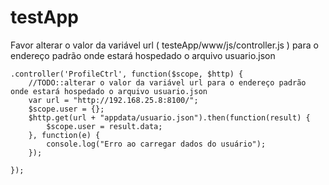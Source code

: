 # testApp

Favor alterar o valor da variável url ( testeApp/www/js/controller.js ) para o endereço padrão onde estará hospedado o arquivo usuario.json

```
.controller('ProfileCtrl', function($scope, $http) {
    //TODO::alterar o valor da variável url para o endereço padrão onde estará hospedado o arquivo usuario.json
    var url = "http://192.168.25.8:8100/";
    $scope.user = {};
    $http.get(url + "appdata/usuario.json").then(function(result) {
        $scope.user = result.data;
    }, function(e) {
        console.log("Erro ao carregar dados do usuário");
    });

});
```
